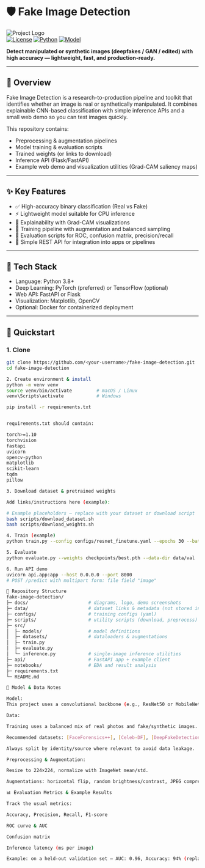 # 🛡️ Fake Image Detection

![Project Logo](docs/logo.png)  
[![License](https://img.shields.io/badge/license-MIT-blue.svg)]()
[![Python](https://img.shields.io/badge/python-3.8%2B-blue.svg)]()
[![Model](https://img.shields.io/badge/model-ResNet--based-orange.svg)]()

**Detect manipulated or synthetic images (deepfakes / GAN / edited) with high accuracy — lightweight, fast, and production-ready.**

---

## 🔎 Overview

Fake Image Detection is a research-to-production pipeline and toolkit that identifies whether an image is real or synthetically manipulated. It combines explainable CNN-based classification with simple inference APIs and a small web demo so you can test images quickly.

This repository contains:
- Preprocessing & augmentation pipelines
- Model training & evaluation scripts
- Trained weights (or links to download)
- Inference API (Flask/FastAPI)
- Example web demo and visualization utilities (Grad-CAM saliency maps)

---

## ✨ Key Features

- ✅ High-accuracy binary classification (Real vs Fake)  
- ⚡ Lightweight model suitable for CPU inference  
- 🧭 Explainability with Grad-CAM visualizations  
- 🔁 Training pipeline with augmentation and balanced sampling  
- 🧪 Evaluation scripts for ROC, confusion matrix, precision/recall  
- 🔌 Simple REST API for integration into apps or pipelines

---

## 🧰 Tech Stack

- Language: Python 3.8+
- Deep Learning: PyTorch (preferred) or TensorFlow (optional)
- Web API: FastAPI or Flask
- Visualization: Matplotlib, OpenCV
- Optional: Docker for containerized deployment

---

## 🚀 Quickstart

### 1. Clone
```bash
git clone https://github.com/<your-username>/fake-image-detection.git
cd fake-image-detection

2. Create environment & install
python -m venv venv
source venv/bin/activate         # macOS / Linux
venv\Scripts\activate            # Windows

pip install -r requirements.txt


requirements.txt should contain:

torch>=1.10
torchvision
fastapi
uvicorn
opencv-python
matplotlib
scikit-learn
tqdm
pillow

3. Download dataset & pretrained weights

Add links/instructions here (example):

# Example placeholders — replace with your dataset or download script
bash scripts/download_dataset.sh
bash scripts/download_weights.sh

4. Train (example)
python train.py --config configs/resnet_finetune.yaml --epochs 30 --batch-size 32 --device cuda

5. Evaluate
python evaluate.py --weights checkpoints/best.pth --data-dir data/val

6. Run API demo
uvicorn api.app:app --host 0.0.0.0 --port 8000
# POST /predict with multipart form: file field "image"

📁 Repository Structure
fake-image-detection/
├─ docs/                      # diagrams, logo, demo screenshots
├─ data/                      # dataset links & metadata (not stored in repo)
├─ configs/                   # training configs (yaml)
├─ scripts/                   # utility scripts (download, preprocess)
├─ src/
│  ├─ models/                 # model definitions
│  ├─ datasets/               # dataloaders & augmentations
│  ├─ train.py
│  ├─ evaluate.py
│  └─ inference.py            # single-image inference utilities
├─ api/                       # FastAPI app + example client
├─ notebooks/                 # EDA and result analysis
├─ requirements.txt
└─ README.md

🧠 Model & Data Notes

Model:
This project uses a convolutional backbone (e.g., ResNet50 or MobileNetV2) with a binary classifier head. Replace <MODEL_NAME> in configs/ with the architecture you prefer.

Data:

Training uses a balanced mix of real photos and fake/synthetic images.

Recommended datasets: [FaceForensics++], [Celeb-DF], [DeepFakeDetection], or custom GAN-generated images.

Always split by identity/source where relevant to avoid data leakage.

Preprocessing & Augmentation:

Resize to 224×224, normalize with ImageNet mean/std.

Augmentations: horizontal flip, random brightness/contrast, JPEG compression simulation, small rotations.

📊 Evaluation Metrics & Example Results

Track the usual metrics:

Accuracy, Precision, Recall, F1-score

ROC curve & AUC

Confusion matrix

Inference latency (ms per image)

Example: on a held-out validation set — AUC: 0.96, Accuracy: 94% (replace with your own results)
